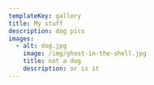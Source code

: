 ```yaml
---
templateKey: gallery
title: My stuff
description: dog pics
images:
  - alt: dog.jpg
    image: /img/ghost-in-the-shell.jpg
    title: not a dog
    description: or is it
---
```


